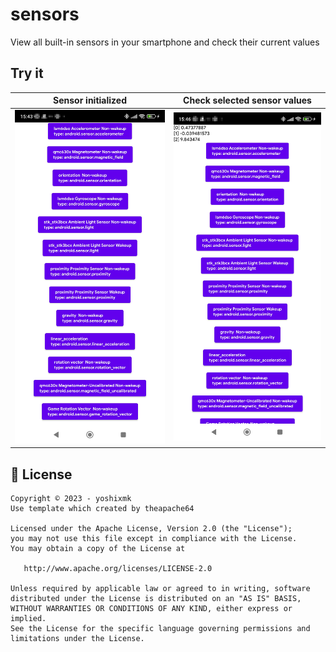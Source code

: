 # sensors

View all built-in sensors in your smartphone and check their current values

## Try it

| Sensor initialized                                          | Check selected sensor values                                          |
|-------------------------------------------------------------|-----------------------------------------------------------------------|
| ![sensor name list image](docs/images/sensor_name_list.jpg) | ![checking sensor value image](docs/images/checking_sensor_value.jpg) |

## 📝 License

```
Copyright © 2023 - yoshixmk
Use template which created by theapache64

Licensed under the Apache License, Version 2.0 (the "License");
you may not use this file except in compliance with the License.
You may obtain a copy of the License at

   http://www.apache.org/licenses/LICENSE-2.0

Unless required by applicable law or agreed to in writing, software
distributed under the License is distributed on an "AS IS" BASIS,
WITHOUT WARRANTIES OR CONDITIONS OF ANY KIND, either express or implied.
See the License for the specific language governing permissions and
limitations under the License.
```
